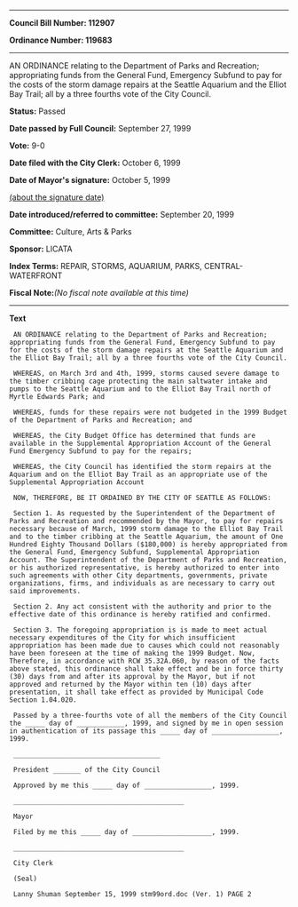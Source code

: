 

********

**Council Bill Number: 112907**
   
**Ordinance Number: 119683**
********

 AN ORDINANCE relating to the Department of Parks and Recreation; appropriating funds from the General Fund, Emergency Subfund to pay for the costs of the storm damage repairs at the Seattle Aquarium and the Elliot Bay Trail; all by a three fourths vote of the City Council.

**Status:** Passed
   
**Date passed by Full Council:** September 27, 1999
   
**Vote:** 9-0
   
**Date filed with the City Clerk:** October 6, 1999
   
**Date of Mayor's signature:** October 5, 1999
   
[(about the signature date)](/~public/approvaldate.htm)
   
   
   
**Date introduced/referred to committee:** September 20, 1999
   
**Committee:** Culture, Arts & Parks
   
**Sponsor:** LICATA
   
   
**Index Terms:** REPAIR, STORMS, AQUARIUM, PARKS, CENTRAL-WATERFRONT

**Fiscal Note:**_(No fiscal note available at this time)_

********

**Text**
   
```
 AN ORDINANCE relating to the Department of Parks and Recreation; appropriating funds from the General Fund, Emergency Subfund to pay for the costs of the storm damage repairs at the Seattle Aquarium and the Elliot Bay Trail; all by a three fourths vote of the City Council.

 WHEREAS, on March 3rd and 4th, 1999, storms caused severe damage to the timber cribbing cage protecting the main saltwater intake and pumps to the Seattle Aquarium and to the Elliot Bay Trail north of Myrtle Edwards Park; and

 WHEREAS, funds for these repairs were not budgeted in the 1999 Budget of the Department of Parks and Recreation; and

 WHEREAS, the City Budget Office has determined that funds are available in the Supplemental Appropriation Account of the General Fund Emergency Subfund to pay for the repairs;

 WHEREAS, the City Council has identified the storm repairs at the Aquarium and on the Elliot Bay Trail as an appropriate use of the Supplemental Appropriation Account

 NOW, THEREFORE, BE IT ORDAINED BY THE CITY OF SEATTLE AS FOLLOWS:

 Section 1. As requested by the Superintendent of the Department of Parks and Recreation and recommended by the Mayor, to pay for repairs necessary because of March, 1999 storm damage to the Elliot Bay Trail and to the timber cribbing at the Seattle Aquarium, the amount of One Hundred Eighty Thousand Dollars ($180,000) is hereby appropriated from the General Fund, Emergency Subfund, Supplemental Appropriation Account. The Superintendent of the Department of Parks and Recreation, or his authorized representative, is hereby authorized to enter into such agreements with other City departments, governments, private organizations, firms, and individuals as are necessary to carry out said improvements.

 Section 2. Any act consistent with the authority and prior to the effective date of this ordinance is hereby ratified and confirmed.

 Section 3. The foregoing appropriation is is made to meet actual necessary expenditures of the City for which insufficient appropriation has been made due to causes which could not reasonably have been foreseen at the time of making the 1999 Budget. Now, Therefore, in accordance with RCW 35.32A.060, by reason of the facts above stated, this ordinance shall take effect and be in force thirty (30) days from and after its approval by the Mayor, but if not approved and returned by the Mayor within ten (10) days after presentation, it shall take effect as provided by Municipal Code Section 1.04.020.

 Passed by a three-fourths vote of all the members of the City Council the _____ day of ____________, 1999, and signed by me in open session in authentication of its passage this _____ day of _________________, 1999.

 _____________________________________

 President _______ of the City Council

 Approved by me this _____ day of _________________, 1999.

 ___________________________________________

 Mayor

 Filed by me this _____ day of ____________________, 1999.

 ___________________________________________

 City Clerk

 (Seal)

 Lanny Shuman September 15, 1999 stm99ord.doc (Ver. 1) PAGE 2

```
